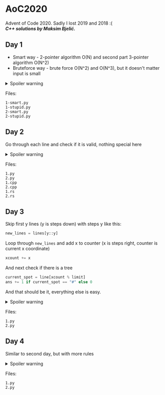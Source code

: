 # AoC2020
Advent of Code 2020. Sadly I lost 2019 and 2018 :(  
**_C++ solutions by Maksim Bjelić._**

## Day 1
 - Smart way - 2-pointer algorithm O(N) and second part 3-pointer algorithm O(N^2)
 - Bruteforce way - brute force O(N^2) and O(N^3), but it doesn't matter input is small


<details>
  <summary>Spoiler warning</summary>
    Part 1: 1020084<br />
    Part 2: 295086480
</details>

Files:
```
1-smart.py  
1-stupid.py  
2-smart.py  
2-stupid.py
```
## Day 2
Go through each line and check if it is valid, nothing special here

<details>
  <summary>Spoiler warning</summary>
    Part 1: 439<br />
    Part 2: 584
</details>

Files:
```
1.py
2.py
1.cpp
2.cpp
1.rs
2.rs
```
## Day 3
Skip first y lines (y is steps down) with steps y like this:
```python
new_lines = lines[y::y]
```
Loop through `new_lines` and add x to counter (x is steps right, counter is current x coordinate)
```python
xcount += x
```
And next check if there is a tree
```python
current_spot = line[xcount % limit]
ans += 1 if current_spot == "#" else 0
```
And that should be it, everything else is easy.

<details>
  <summary>Spoiler warning</summary>
  Part 1: 299<br />
  Part 2: 3621285278
</details>

Files:
```
1.py
2.py
```
## Day 4
Similar to second day, but with more rules

<details>
  <summary>Spoiler warning</summary>
    Part 1: 250<br />
    Part 2: 158
</details>

Files:
```
1.py
2.py
```

